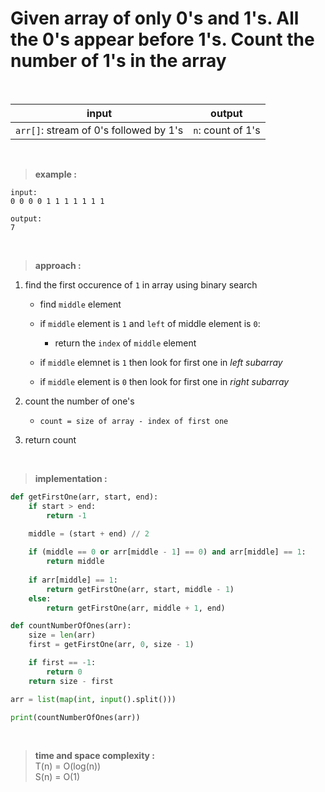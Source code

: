 # Given array of only 0's and 1's. All the 0's appear before 1's. Count the number of 1's in the array

<br>

| input | output |
| --- | --- |
| `arr[]`: stream of 0's followed by 1's | `n`: count of 1's |

<br>

> **example :**

```
input:
0 0 0 0 1 1 1 1 1 1 1

output:
7
```

<br>

> **approach :**

1. find the first occurence of `1` in array using binary search
    
    * find `middle` element
    
    * if `middle` element is `1` and `left` of middle element is `0`:
        * return the `index` of `middle` element
    
    * if `middle` elemnet is `1` then look for first one in *left subarray*
    
    * if `middle` element is `0` then look for first one in *right subarray*

2. count the number of one's
    * `count = size of array - index of first one`

3. return count

<br>

> **implementation :**

```python
def getFirstOne(arr, start, end):
    if start > end:
        return -1
    
    middle = (start + end) // 2

    if (middle == 0 or arr[middle - 1] == 0) and arr[middle] == 1:
        return middle
    
    if arr[middle] == 1:
        return getFirstOne(arr, start, middle - 1)
    else:
        return getFirstOne(arr, middle + 1, end)

def countNumberOfOnes(arr):
    size = len(arr)
    first = getFirstOne(arr, 0, size - 1)

    if first == -1:
        return 0
    return size - first

arr = list(map(int, input().split()))

print(countNumberOfOnes(arr))
```

<br>

> **time and space complexity :**
<br>T(n) = O(log(n))
<br>S(n) = O(1)